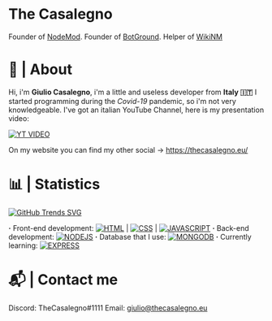# The Casalegno

Founder of [NodeMod](https://github.com/NodeMod).
Founder of [BotGround](https://github.com/BotGround).
Helper of [WikiNM](https://github.com/WikiNM)

# 👀 | About

Hi, i'm **Giulio Casalegno**, i'm a little and useless developer from **Italy 🇮🇹**
I started programming during the *Covid-19* pandemic, so i'm not very knowledgeable.
I've got an italian YouTube Channel, here is my presentation video:

[![YT VIDEO](https://img.youtube.com/vi/HRstmbvcQp4/0.jpg)](https://www.youtube.com/watch?v=HRstmbvcQp4)

On my website you can find my other social -> https://thecasalegno.eu/

# 📊 | Statistics

[![GitHub Trends SVG](https://api.githubtrends.io/user/svg/TheCasalegno/langs?time_range=one_year&include_private=True&compact=True&theme=bright_lights)](https://githubtrends.io)

**·** Front-end development: [![HTML](https://camo.githubusercontent.com/e305664dc3cd700bbc80c99d36cd7feafd872a1526e841ddf3809c6678a6939e/68747470733a2f2f696d672e736869656c64732e696f2f62616467652f2d48544d4c2d626c61636b3f266c6f676f3d68746d6c35)](https://camo.githubusercontent.com/e305664dc3cd700bbc80c99d36cd7feafd872a1526e841ddf3809c6678a6939e/68747470733a2f2f696d672e736869656c64732e696f2f62616467652f2d48544d4c2d626c61636b3f266c6f676f3d68746d6c35) | [![CSS](https://camo.githubusercontent.com/fd61d6ca4bc327aaaaa1754c6d68fc78af823fc7c6cacd793787b4e0f53aa066/68747470733a2f2f696d672e736869656c64732e696f2f62616467652f2d4353532d626c61636b3f266c6f676f3d63737333)](https://camo.githubusercontent.com/fd61d6ca4bc327aaaaa1754c6d68fc78af823fc7c6cacd793787b4e0f53aa066/68747470733a2f2f696d672e736869656c64732e696f2f62616467652f2d4353532d626c61636b3f266c6f676f3d63737333) | [![JAVASCRIPT](https://camo.githubusercontent.com/1c2c77ac59069dfcef9352aeab50dc2d8866ced09d738413dfd63967ab91bac5/68747470733a2f2f696d672e736869656c64732e696f2f62616467652f2d4a6176617363726970742d626c61636b3f266c6f676f3d6a617661736372697074)](https://camo.githubusercontent.com/1c2c77ac59069dfcef9352aeab50dc2d8866ced09d738413dfd63967ab91bac5/68747470733a2f2f696d672e736869656c64732e696f2f62616467652f2d4a6176617363726970742d626c61636b3f266c6f676f3d6a617661736372697074)
**·** Back-end development: [![NODEJS](https://camo.githubusercontent.com/5d2064bd5b165cd977c66a3429ae8d1564a3eee36c529294b5b94c4ecb3fdbe6/68747470733a2f2f696d672e736869656c64732e696f2f62616467652f2d4e6f64652e6a732d626c61636b3f266c6f676f3d6e6f64652e6a73)](https://camo.githubusercontent.com/5d2064bd5b165cd977c66a3429ae8d1564a3eee36c529294b5b94c4ecb3fdbe6/68747470733a2f2f696d672e736869656c64732e696f2f62616467652f2d4e6f64652e6a732d626c61636b3f266c6f676f3d6e6f64652e6a73)
**·** Database that I use: [![MONGODB](https://camo.githubusercontent.com/ae870cc624f2aba78718acf44d4c7b386431aa77f1962bf52292cca2b9556e66/68747470733a2f2f696d672e736869656c64732e696f2f62616467652f2d4d6f6e676f44422d626c61636b3f266c6f676f3d6d6f6e676f6462)](https://camo.githubusercontent.com/ae870cc624f2aba78718acf44d4c7b386431aa77f1962bf52292cca2b9556e66/68747470733a2f2f696d672e736869656c64732e696f2f62616467652f2d4d6f6e676f44422d626c61636b3f266c6f676f3d6d6f6e676f6462)
**·** Currently learning: [![EXPRESS](https://camo.githubusercontent.com/c9c1d8544ba29c25183ab46c3f58d393f9ac1157a572d51d2aa89355d2622be6/68747470733a2f2f696d672e736869656c64732e696f2f62616467652f2d457870726573732d626c61636b3f266c6f676f3d65787072657373)](https://camo.githubusercontent.com/c9c1d8544ba29c25183ab46c3f58d393f9ac1157a572d51d2aa89355d2622be6/68747470733a2f2f696d672e736869656c64732e696f2f62616467652f2d457870726573732d626c61636b3f266c6f676f3d65787072657373)

# 📬 | Contact me

Discord: TheCasalegno#1111
Email: [giulio@thecasalegno.eu](mailto:giulio@thecasalegno.eu)
